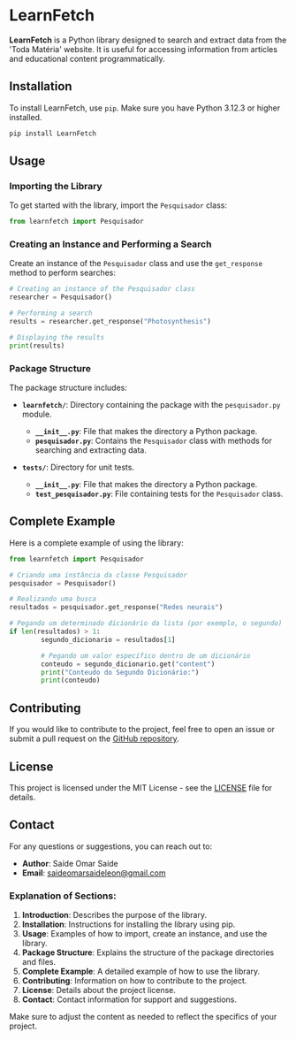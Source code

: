  
# LearnFetch

**LearnFetch** is a Python library designed to search and extract data from the 'Toda Matéria' website. It is useful for accessing information from articles and educational content programmatically.

## Installation

To install LearnFetch, use `pip`. Make sure you have Python 3.12.3 or higher installed.
```python
pip install LearnFetch
```
## Usage

### Importing the Library

To get started with the library, import the `Pesquisador` class:

```python
from learnfetch import Pesquisador
```

### Creating an Instance and Performing a Search

Create an instance of the `Pesquisador` class and use the `get_response` method to perform searches:

```python
# Creating an instance of the Pesquisador class
researcher = Pesquisador()

# Performing a search
results = researcher.get_response("Photosynthesis")

# Displaying the results
print(results)
```

### Package Structure

The package structure includes:

- **`learnfetch/`**: Directory containing the package with the `pesquisador.py` module.
  - **`__init__.py`**: File that makes the directory a Python package.
  - **`pesquisador.py`**: Contains the `Pesquisador` class with methods for searching and extracting data.

- **`tests/`**: Directory for unit tests.
  - **`__init__.py`**: File that makes the directory a Python package.
  - **`test_pesquisador.py`**: File containing tests for the `Pesquisador` class.

## Complete Example

Here is a complete example of using the library:

```python
from learnfetch import Pesquisador

# Criando uma instância da classe Pesquisador
pesquisador = Pesquisador()

# Realizando uma busca
resultados = pesquisador.get_response("Redes neurais")

# Pegando um determinado dicionário da lista (por exemplo, o segundo)
if len(resultados) > 1:
        segundo_dicionario = resultados[1] 

        # Pegando um valor específico dentro de um dicionário
        conteudo = segundo_dicionario.get("content")
        print("Conteudo do Segundo Dicionário:")
        print(conteudo)
```

## Contributing

If you would like to contribute to the project, feel free to open an issue or submit a pull request on the [GitHub repository](https://github.com/SaideOmaer1240/LearnFetch).

## License

This project is licensed under the MIT License - see the [LICENSE](LICENSE) file for details.

## Contact

For any questions or suggestions, you can reach out to:

- **Author**: Saíde Omar Saíde
- **Email**: saideomarsaideleon@gmail.com
 

### Explanation of Sections:

1. **Introduction**: Describes the purpose of the library.
2. **Installation**: Instructions for installing the library using pip.
3. **Usage**: Examples of how to import, create an instance, and use the library.
4. **Package Structure**: Explains the structure of the package directories and files.
5. **Complete Example**: A detailed example of how to use the library.
6. **Contributing**: Information on how to contribute to the project.
7. **License**: Details about the project license.
8. **Contact**: Contact information for support and suggestions.

Make sure to adjust the content as needed to reflect the specifics of your project.